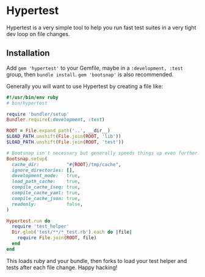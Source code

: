 # Hypertest

Hypertest is a very simple tool to help you run fast test suites in a very tight
dev loop on file changes.

## Installation

Add `gem 'hypertest'` to your Gemfile, maybe in a `:development, :test` group,
then `bundle install`. `gem 'bootsnap'` is also recommended.

Generally you will want to use Hypertest by creating a file like:

```ruby
#!/usr/bin/env ruby
# bin/hypertest

require 'bundler/setup'
Bundler.require(:development, :test)

ROOT = File.expand_path('..', __dir__)
$LOAD_PATH.unshift(File.join(ROOT, 'lib'))
$LOAD_PATH.unshift(File.join(ROOT, 'test'))

# Bootsnap isn't necessary but generally speeds things up even further.
Bootsnap.setup(
  cache_dir:          "#{ROOT}/tmp/cache",
  ignore_directories: [],
  development_mode:   true,
  load_path_cache:    true,
  compile_cache_iseq: true,
  compile_cache_yaml: true,
  compile_cache_json: true,
  readonly:           false,
)

Hypertest.run do
  require 'test_helper'
  Dir.glob('test/**/*_test.rb').each do |file|
    require File.join(ROOT, file)
  end
end
```

This loads ruby and your bundle, then forks to load your test helper and tests
after each file change. Happy hacking!

